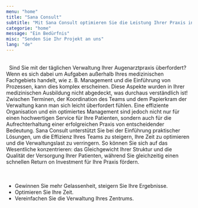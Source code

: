 ```yaml
---
menu: "home"
title: "Sana Consult"
subtitle: "Mit Sana Consult optimieren Sie die Leistung Ihrer Praxis in dank unserer einzigartigen Expertise und bieten Ihrem Team und Ihren Patienten eine einzigartige Erfahrung."
categorie: "home"
message: "Ein Bedürfnis"
misc: "Senden Sie Ihr Projekt an uns"
lang: "de"
---
```

\
&nbsp;
Sind Sie mit der täglichen Verwaltung Ihrer Augenarztpraxis überfordert?
Wenn es sich dabei um Aufgaben außerhalb Ihres medizinischen Fachgebiets handelt, wie z. B. Management und die Einführung von Prozessen, kann dies komplex erscheinen. 
Diese Aspekte wurden in Ihrer medizinischen Ausbildung nicht abgedeckt, was durchaus verständlich ist!
Zwischen Terminen, der Koordination des Teams und dem Papierkram der Verwaltung kann man sich leicht überfordert fühlen.
Eine effiziente Organisation und ein optimiertes Management sind jedoch nicht nur für einen hochwertigen Service für Ihre Patienten, sondern auch für die Aufrechterhaltung einer erfolgreichen Praxis von entscheidender Bedeutung.
Sana Consult unterstützt Sie bei der Einführung praktischer Lösungen, um die Effizienz Ihres Teams zu steigern, Ihre Zeit zu optimieren und die Verwaltungslast zu verringern. 
So können Sie sich auf das Wesentliche konzentrieren: das Gleichgewicht Ihrer Struktur und die Qualität der Versorgung Ihrer Patienten, während Sie gleichzeitig einen schnellen Return on Investment für Ihre Praxis fördern.
\
\
&nbsp;
- Gewinnen Sie mehr Gelassenheit, steigern Sie Ihre Ergebnisse.
- Optimieren Sie Ihre Zeit.
- Vereinfachen Sie die Verwaltung Ihres Zentrums.
